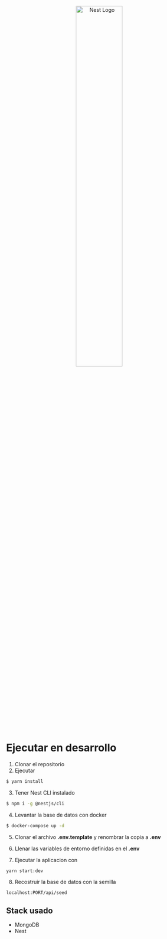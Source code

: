 <p align="center">
  <a href="http://nestjs.com/" target="blank"><img src="https://nestjs.com/img/logo-small.svg" width="50%" alt="Nest Logo" /></a>
</p>

# Ejecutar en desarrollo

1. Clonar el repositorio
2. Ejecutar

```bash
$ yarn install
```

3. Tener Nest CLI instalado

```bash
$ npm i -g @nestjs/cli
```

4. Levantar la base de datos con docker

```bash
$ docker-compose up -d
```

5. Clonar el archivo **.env.template** y renombrar la copia a **.env**

6. Llenar las variables de entorno definidas en el **.env**

7. Ejecutar la aplicacion con

```
yarn start:dev
```

8. Recostruir la base de datos con la semilla

```
localhost:PORT/api/seed
```

## Stack usado

- MongoDB
- Nest
